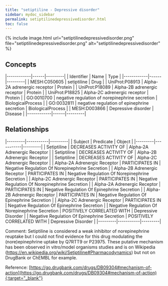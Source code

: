 ```yaml
---
title: "setiptiline - Depressive disorder"
sidebar: mydoc_sidebar
permalink: setiptilinedepressivedisorder.html
toc: false 
---
```


{% include image.html url="setiptilinedepressivedisorder.png" file="setiptilinedepressivedisorder.png" alt="setiptilinedepressivedisorder" %}

## Concepts

|------------|------|---------|
| Identifier | Name | Type    |
|------------|------|---------|
| MESH:C050605 | setiptiline | Drug |
| UniProt:P08913 | Alpha-2A adrenergic receptor | Protein |
| UniProt:P18089 | Alpha-2B adrenergic receptor | Protein |
| UniProt:P18825 | Alpha-2C adrenergic receptor | Protein |
| GO:0010700 | negative regulation of norepinephrine secretion | BiologicalProcess |
| GO:0032811 | negative regulation of epinephrine secretion | BiologicalProcess |
| MESH:D003866 | Depressive disorder | Disease |
|------------|------|---------|

## Relationships

|---------|-----------|---------|
| Subject | Predicate | Object  |
|---------|-----------|---------|
| Setiptiline | DECREASES ACTIVITY OF | Alpha-2A Adrenergic Receptor |
| Setiptiline | DECREASES ACTIVITY OF | Alpha-2B Adrenergic Receptor |
| Setiptiline | DECREASES ACTIVITY OF | Alpha-2C Adrenergic Receptor |
| Alpha-2A Adrenergic Receptor | PARTICIPATES IN | Negative Regulation Of Norepinephrine Secretion |
| Alpha-2B Adrenergic Receptor | PARTICIPATES IN | Negative Regulation Of Norepinephrine Secretion |
| Alpha-2C Adrenergic Receptor | PARTICIPATES IN | Negative Regulation Of Norepinephrine Secretion |
| Alpha-2A Adrenergic Receptor | PARTICIPATES IN | Negative Regulation Of Epinephrine Secretion |
| Alpha-2B Adrenergic Receptor | PARTICIPATES IN | Negative Regulation Of Epinephrine Secretion |
| Alpha-2C Adrenergic Receptor | PARTICIPATES IN | Negative Regulation Of Epinephrine Secretion |
| Negative Regulation Of Norepinephrine Secretion | POSITIVELY CORRELATED WITH | Depressive Disorder |
| Negative Regulation Of Epinephrine Secretion | POSITIVELY CORRELATED WITH | Depressive Disorder |
|---------|-----------|---------|

Comment: Setiptiline is considered a weak inhibitor of norepinephrine reuptake but I could not find evidence for this drug modulating the (nore)epinephrine uptake by Q7RTT9 or P23975. These putative mechanism has been observed in vitro/model organisms studies and is on Wikipedia (https://en.wikipedia.org/wiki/Setiptiline#Pharmacodynamics) but not on DrugBank or ChEMBL for example.

Reference: [https://go.drugbank.com/drugs/DB09304#mechanism-of-action](https://go.drugbank.com/drugs/DB09304#mechanism-of-action){:target="_blank"}